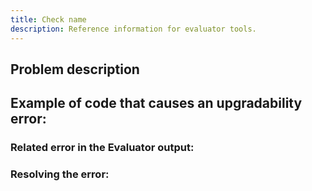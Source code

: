 ```yaml
---
title: Check name
description: Reference information for evaluator tools.
---
```


## Problem description

## Example of code that causes an upgradability error:

### Related error in the Evaluator output:

### Resolving the error: 

